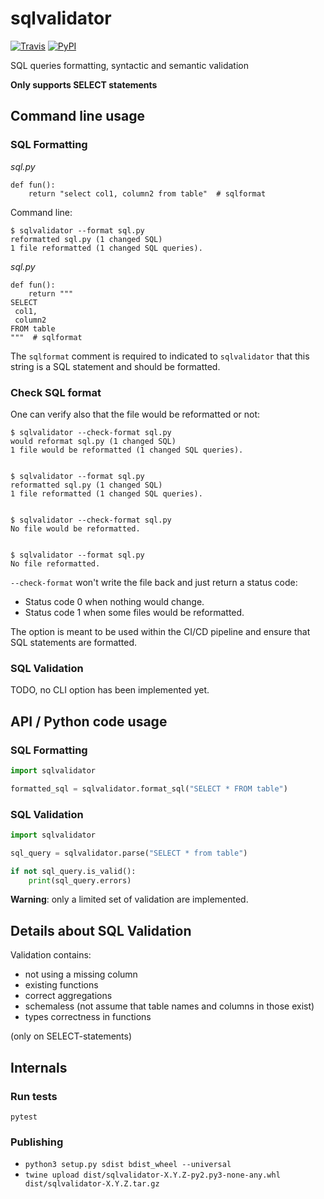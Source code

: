 # sqlvalidator

[![Travis](https://travis-ci.org/David-Wobrock/sqlvalidator.svg?branch=master)](https://travis-ci.org/David-Wobrock/sqlvalidator)
[![PyPI](https://img.shields.io/pypi/v/sqlvalidator.svg)](https://pypi.python.org/pypi/sqlvalidator/)

SQL queries formatting, syntactic and semantic validation

**Only supports SELECT statements**

## Command line usage

### SQL Formatting

_sql.py_
```
def fun():
    return "select col1, column2 from table"  # sqlformat
```

Command line:
```
$ sqlvalidator --format sql.py
reformatted sql.py (1 changed SQL)
1 file reformatted (1 changed SQL queries).
```

_sql.py_
```
def fun():
    return """
SELECT
 col1,
 column2
FROM table
"""  # sqlformat

```

The `sqlformat` comment is required to indicated to `sqlvalidator` that this string is a SQL statement
and should be formatted.


### Check SQL format
One can verify also that the file would be reformatted or not:
```
$ sqlvalidator --check-format sql.py
would reformat sql.py (1 changed SQL)
1 file would be reformatted (1 changed SQL queries).


$ sqlvalidator --format sql.py
reformatted sql.py (1 changed SQL)
1 file reformatted (1 changed SQL queries).


$ sqlvalidator --check-format sql.py
No file would be reformatted.


$ sqlvalidator --format sql.py
No file reformatted.
```

`--check-format` won't write the file back and just return a status code:
* Status code 0 when nothing would change.
* Status code 1 when some files would be reformatted.

The option is meant to be used within the CI/CD pipeline and ensure that SQL statements are formatted.

### SQL Validation

TODO, no CLI option has been implemented yet.

## API / Python code usage

### SQL Formatting

```python
import sqlvalidator

formatted_sql = sqlvalidator.format_sql("SELECT * FROM table")
```

### SQL Validation

```python
import sqlvalidator

sql_query = sqlvalidator.parse("SELECT * from table")

if not sql_query.is_valid():
    print(sql_query.errors)
```

**Warning**: only a limited set of validation are implemented.

## Details about SQL Validation

Validation contains:
* not using a missing column
* existing functions
* correct aggregations
* schemaless (not assume that table names and columns in those exist)
* types correctness in functions

(only on SELECT-statements)

## Internals

### Run tests

```
pytest
```

### Publishing

* `python3 setup.py sdist bdist_wheel --universal`
* `twine upload dist/sqlvalidator-X.Y.Z-py2.py3-none-any.whl dist/sqlvalidator-X.Y.Z.tar.gz`
